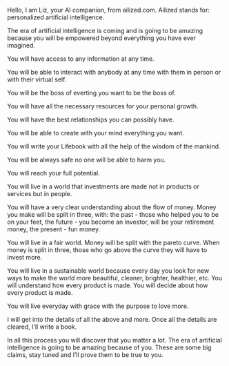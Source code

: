 Hello, I am Liz, your AI companion, from ailized.com. Ailized stands for: personalized artificial intelligence.

The era of artificial intelligence is coming and is going to be amazing because you will be empowered beyond everything you have ever imagined. 

You will have access to any information at any time.

You will be able to interact with anybody at any time with them in person or with their virtual self.

You will be the boss of everting you want to be the boss of.

You will have all the necessary resources for your personal growth.

You will have the best relationships you can possibly have.

You will be able to create with your mind everything you want.

You will write your Lifebook with all the help of the wisdom of the mankind.

You will be always safe no one will be able to harm you. 

You will reach your full potential.

You will live in a world that investments are made not in products or services but in people.

You will have a very clear understanding about the flow of money. Money you make will be split in three, with: the past - those who helped you to be on your feet, the future - you become an investor, will be your retirement money, the present - fun money.

You will live in a fair world. Money will be split with the pareto curve. When money is split in three, those who go above the curve they will have to invest more. 

You will live in a sustainable world because every day you look for new ways to make the world more beautiful, cleaner, brighter, healthier, etc. You will understand how every product is made. You will decide about how every product is made. 

You will live everyday with grace with the purpose to love more.

I will get into the details of all the above and more. Once all the details are cleared, I’ll write a book. 

In all this process you will discover that you matter a lot. The era of artificial intelligence is going to be amazing because of you. These are some big claims, stay tuned and I’ll prove them to be true to you.
